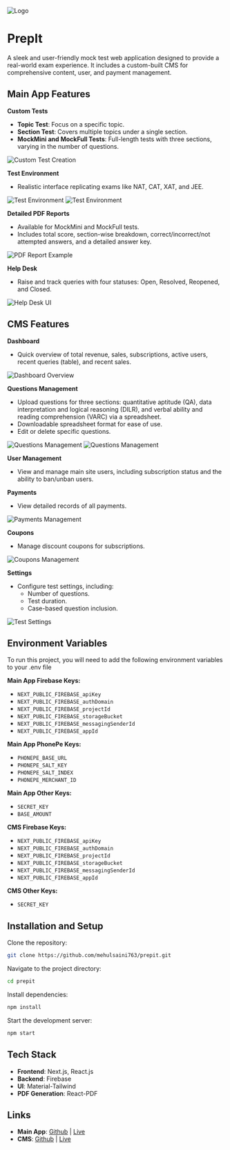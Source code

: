 
![Logo](https://mehulsaini.vercel.app/assets/prepit.png)

# **PrepIt**

A sleek and user-friendly mock test web application designed to provide a real-world exam experience. It includes a custom-built CMS for comprehensive content, user, and payment management.

## **Main App Features**

**Custom Tests**
   - **Topic Test**: Focus on a specific topic.
   - **Section Test**: Covers multiple topics under a single section.
   - **MockMini and MockFull Tests**: Full-length tests with three sections, varying in the number of questions.

   ![Custom Test Creation](/public/screenshots/customtest.png)

**Test Environment**
   - Realistic interface replicating exams like NAT, CAT, XAT, and JEE.

   ![Test Environment](/public/screenshots/testui1.png/)
   ![Test Environment](/public/screenshots/testui2.png/)

**Detailed PDF Reports**
   - Available for MockMini and MockFull tests.
   - Includes total score, section-wise breakdown, correct/incorrect/not attempted answers, and a detailed answer key.

   ![PDF Report Example](/public//screenshots/reports.png)

**Help Desk**
   - Raise and track queries with four statuses: Open, Resolved, Reopened, and Closed.

   ![Help Desk UI](/public/screenshots/helpdesk.png)


## **CMS Features**

**Dashboard**
   - Quick overview of total revenue, sales, subscriptions, active users, recent queries (table), and recent sales.

   ![Dashboard Overview](/public/screenshots/dashboard.png)

**Questions Management**
   - Upload questions for three sections: quantitative aptitude (QA), data interpretation and logical reasoning (DILR), and verbal ability and reading comprehension (VARC) via a spreadsheet.
   - Downloadable spreadsheet format for ease of use.
   - Edit or delete specific questions.

   ![Questions Management](/public/screenshots/questions1.png)
   ![Questions Management](/public/screenshots/questions2.png)

**User Management**
   - View and manage main site users, including subscription status and the ability to ban/unban users.

**Payments**
   - View detailed records of all payments.

   ![Payments Management](/public/screenshots/payments.png)

**Coupons**
   - Manage discount coupons for subscriptions.

   ![Coupons Management](/public/screenshots/coupons.png)

**Settings**
   - Configure test settings, including:
     - Number of questions.
     - Test duration.
     - Case-based question inclusion.

   ![Test Settings](/public/screenshots/settings.png)
## Environment Variables

To run this project, you will need to add the following environment variables to your .env file

**Main App Firebase Keys:**
- `NEXT_PUBLIC_FIREBASE_apiKey`
- `NEXT_PUBLIC_FIREBASE_authDomain`
- `NEXT_PUBLIC_FIREBASE_projectId`
- `NEXT_PUBLIC_FIREBASE_storageBucket`
- `NEXT_PUBLIC_FIREBASE_messagingSenderId`
- `NEXT_PUBLIC_FIREBASE_appId`

**Main App PhonePe Keys:**
- `PHONEPE_BASE_URL`
- `PHONEPE_SALT_KEY`
- `PHONEPE_SALT_INDEX`
- `PHONEPE_MERCHANT_ID`

**Main App Other Keys:**
- `SECRET_KEY`
- `BASE_AMOUNT`

**CMS Firebase Keys:**
- `NEXT_PUBLIC_FIREBASE_apiKey`
- `NEXT_PUBLIC_FIREBASE_authDomain`
- `NEXT_PUBLIC_FIREBASE_projectId`
- `NEXT_PUBLIC_FIREBASE_storageBucket`
- `NEXT_PUBLIC_FIREBASE_messagingSenderId`
- `NEXT_PUBLIC_FIREBASE_appId`

**CMS Other Keys:**
- `SECRET_KEY`
## Installation and Setup

Clone the repository:

```bash
git clone https://github.com/mehulsaini763/prepit.git
```
Navigate to the project directory:

```bash
cd prepit
```

Install dependencies:

```bash
npm install
```

Start the development server:

```bash
npm start
```
## **Tech Stack**
- **Frontend**: Next.js, React.js
- **Backend**: Firebase
- **UI**: Material-Tailwind
- **PDF Generation**: React-PDF


## Links

-  **Main App**: [Github](https://github.com/mehulsaini763/prepit) | [Live](https://prepit.vercel.app/) 
- **CMS**: [Github](https://github.com/mehulsaini763/prepit-admin) | [Live](https://prepit-admin.vercel.app/) 